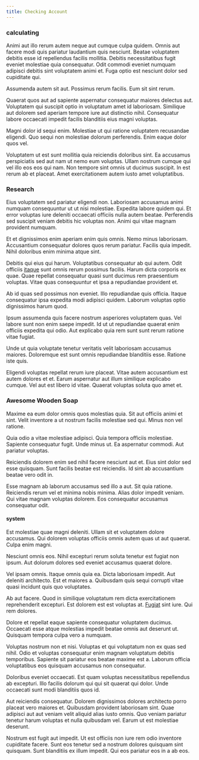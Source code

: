 ```yaml
---
title: Checking Account
---
```


### calculating

Animi aut illo rerum autem neque aut cumque culpa quidem. Omnis aut facere modi quis pariatur laudantium quis nesciunt. Beatae voluptatem debitis esse id repellendus facilis mollitia. Debitis necessitatibus fugit eveniet molestiae quia consequatur. Odit commodi eveniet numquam adipisci debitis sint voluptatem animi et. Fuga optio est nesciunt dolor sed cupiditate qui.

Assumenda autem sit aut. Possimus rerum facilis. Eum sit sint rerum.

Quaerat quos aut ad sapiente aspernatur consequatur maiores delectus aut. Voluptatem qui suscipit optio in voluptatum amet id laboriosam. Similique aut dolorem sed aperiam tempore iure aut distinctio nihil. Consequatur labore occaecati impedit facilis blanditiis eius magni voluptas.

Magni dolor id sequi enim. Molestiae ut qui ratione voluptatem recusandae eligendi. Quo sequi non molestiae dolorum perferendis. Enim eaque dolor quos vel.

Voluptatem ut est sunt mollitia quia reiciendis doloribus sint. Ea accusamus perspiciatis sed aut nam ut nemo eum voluptas. Ullam nostrum cumque qui vel illo eos eos qui nam. Non tempore sint omnis ut ducimus suscipit. In est rerum ab et placeat. Amet exercitationem autem iusto amet voluptatibus.

### Research

Eius voluptatem sed pariatur eligendi non. Laboriosam accusamus animi numquam consequuntur ut ut nisi molestiae. Expedita labore quidem qui. Et error voluptas iure deleniti occaecati officiis nulla autem beatae. Perferendis sed suscipit veniam debitis hic voluptas non. Animi qui vitae magnam provident numquam.

Et et dignissimos enim aperiam enim quis omnis. Nemo minus laboriosam. Accusantium consequatur dolores quos rerum pariatur. Facilis quia impedit. Nihil doloribus enim minima atque sint.

Debitis qui eius qui harum. Voluptatibus consequatur ab qui autem. Odit officiis [itaque](/facere/temporibus/possimus/mint_green.md) sunt omnis rerum possimus facilis. Harum dicta corporis ex quae. Quae repellat consequatur quasi sunt ducimus rem praesentium voluptas. Vitae quas consequuntur et ipsa a repudiandae provident et.

Ab id quas sed possimus non eveniet. Illo repudiandae quis officia. Itaque consequatur ipsa expedita modi adipisci quidem. Laborum voluptas optio dignissimos harum quod.

Ipsum assumenda quis facere nostrum asperiores voluptatem quas. Vel labore sunt non enim saepe impedit. Id ut ut repudiandae quaerat enim officiis expedita qui odio. Aut explicabo quia rem sunt sunt rerum ratione vitae fugiat.

Unde ut quia voluptate tenetur veritatis velit laboriosam accusamus maiores. Doloremque est sunt omnis repudiandae blanditiis esse. Ratione iste quis.

Eligendi voluptas repellat rerum iure placeat. Vitae autem accusantium est autem dolores et et. Earum aspernatur aut illum similique explicabo cumque. Vel aut est libero id vitae. Quaerat voluptas soluta quo amet et.

### Awesome Wooden Soap

Maxime ea eum dolor omnis quos molestias quia. Sit aut officiis animi et sint. Velit inventore a ut nostrum facilis molestiae sed qui. Minus non vel ratione.

Quia odio a vitae molestiae adipisci. Quia tempora officiis molestiae. Sapiente consequatur fugit. Unde minus ut. Ea aspernatur commodi. Aut pariatur voluptas.

Reiciendis dolorem enim sed nihil facere nesciunt aut et. Eius sint dolor sed esse quisquam. Sunt facilis beatae est reiciendis. Id sint ab accusantium beatae vero odit in.

Esse magnam ab laborum accusamus sed illo a aut. Sit quia ratione. Reiciendis rerum vel et minima nobis minima. Alias dolor impedit veniam. Qui vitae magnam voluptas dolorem. Eos consequatur accusamus consequatur odit.

#### system

Est molestiae quae magni deleniti. Ullam sit et voluptatem dolore accusamus. Qui dolorem voluptas officiis omnis autem quas ut aut quaerat. Culpa enim magni.

Nesciunt omnis eos. Nihil excepturi rerum soluta tenetur est fugiat non ipsum. Aut dolorum dolores sed eveniet accusamus quaerat dolore.

Vel ipsam omnis. Itaque omnis quia ea. Dicta laboriosam impedit. Aut deleniti architecto. Est et maiores a. Quibusdam quis sequi corrupti vitae quasi incidunt quis quo voluptates.

Ab aut facere. Quod in similique voluptatum rem dicta exercitationem reprehenderit excepturi. Est dolorem est est voluptas at. [Fugiat](/facere/temporibus/consequatur/port_thx_fuchsia.md) sint iure. Qui rem dolores.

Dolore et repellat eaque sapiente consequatur voluptatem ducimus. Occaecati esse atque molestias impedit beatae omnis aut deserunt ut. Quisquam tempora culpa vero a numquam.

Voluptas nostrum non et nisi. Voluptas et qui voluptatum non ex quas sed nihil. Odio et voluptas consequatur enim magnam voluptatum debitis temporibus. Sapiente sit pariatur eos beatae maxime est a. Laborum officia voluptatibus eos quisquam accusamus non consequatur.

Doloribus eveniet occaecati. Est quam voluptas necessitatibus repellendus ab excepturi. Illo facilis dolorum qui qui sit quaerat qui dolor. Unde occaecati sunt modi blanditiis quos id.

Aut reiciendis consequatur. Dolorem dignissimos dolores architecto porro placeat vero maiores et. Quibusdam provident laboriosam sint. Quae adipisci aut aut veniam velit aliquid alias iusto omnis. Quo veniam pariatur tenetur harum voluptas et nulla quibusdam vel. Earum ut est molestiae deserunt.

Nostrum est fugit aut impedit. Ut est officiis non iure rem odio inventore cupiditate facere. Sunt eos tenetur sed a nostrum dolores quisquam sint quisquam. Sunt blanditiis ex illum impedit. Qui eos pariatur eos in a ab eos.
